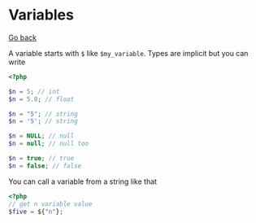 # Variables

[Go back](..)

A variable starts with ```$``` like `$my_variable`.
Types are implicit but you can write

```php
<?php

$n = 5; // int
$n = 5.0; // float

$n = "5"; // string
$n = '5'; // string

$n = NULL; // null
$n = null; // null too

$n = true; // true
$n = false; // false
```

You can call a variable from a string like that

```php
<?php
// get n variable value
$five = ${"n"};
```